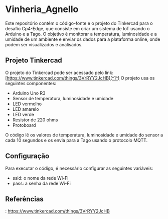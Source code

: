 # Vinheria_Agnello
Este repositório contém o código-fonte e o projeto do Tinkercad para o desafio Cp4-Edge, que consiste em criar um sistema de IoT usando o Arduino e a Tago. O objetivo é monitorar a temperatura, luminosidade e a umidade de um ambiente e enviar os dados para a plataforma online, onde podem ser visualizados e analisados.

## Projeto Tinkercad
O projeto do Tinkercad pode ser acessado pelo link: [https://www.tinkercad.com/things/3VrRYY2JcHB](^1^)
O projeto usa os seguintes componentes:
- Arduino Uno R3
- Sensor de temperatura, luminosidade e umidade
- LED vermelho
- LED amarelo
- LED verde
- Resistor de 220 ohms
- Protoboard

O código lê os valores de temperatura, luminosidade e umidade do sensor a cada 10 segundos e os envia para a Tago usando o protocolo MQTT.

## Configuração
Para executar o código, é necessário configurar as seguintes variáveis:
- ssid: o nome da rede Wi-Fi
- pass: a senha da rede Wi-Fi

## Referências
: https://www.tinkercad.com/things/3VrRYY2JcHB
